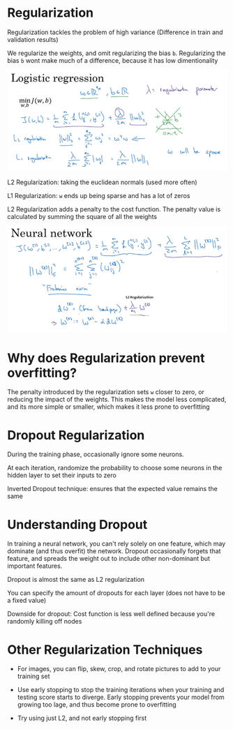 # Regularization

Regularization tackles the problem of high variance (Difference in train and validation results)

We regularize the weights, and omit regularizing the bias `b`. Regularizing the bias `b` wont make much of a difference, because it has low dimentionality

![alt text][logo2]

[logo2]: 2.png "2"

L2 Regularization: taking the euclidean normals (used more often)

L1 Regularization: `w` ends up being sparse and has a lot of zeros

L2 Regularization adds a penalty to the cost function. The penalty value is calculated by summing the square of all the weights

![alt text][logo3]

[logo3]: 3.png "3"

# Why does Regularization prevent overfitting?

The penalty introduced by the regularization sets `w` closer to zero, or reducing the impact of the weights. This makes the model less complicated, and its more simple or smaller, which makes it less prone to overfitting

# Dropout Regularization

During the training phase, occasionally ignore some neurons.

At each iteration, randomize the probability to choose some neurons in the hidden layer to set their inputs to zero

Inverted Dropout technique: ensures that the expected value remains the same

# Understanding Dropout

In training a neural network, you can't rely solely on one feature, which may dominate (and thus overfit) the network. Dropout occasionally forgets that feature, and spreads the weight out to include other non-dominant but important features.

Dropout is almost the same as L2 regularization

You can specify the amount of dropouts for each layer (does not have to be a fixed value)

Downside for dropout: Cost function is less well defined because you're randomly killing off nodes

# Other Regularization Techniques

- For images, you can flip, skew, crop, and rotate pictures to add to your training set

- Use early stopping to stop the training iterations when your training and testing score starts to diverge. Early stopping prevents your model from growing too lage, and thus become prone to overfitting

- Try using just L2, and not early stopping first
